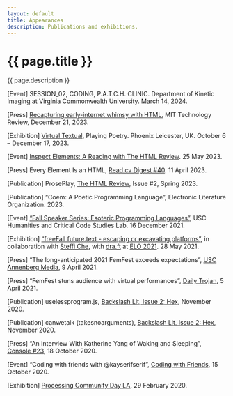 ```yaml
---
layout: default
title: Appearances
description: Publications and exhibitions.
---
```


<main>
  <div class="intro">
    <h1>{{ page.title }}</h1>
    <div>
      <p>{{ page.description }}</p>
    </div>
  </div>
  <p>[Event] SESSION_02, CODING, P.A.T.C.H. CLINIC. Department of Kinetic Imaging at Virginia Commonwealth University. March 14, 2024.</p>
  <p>[Press] <a href="https://www.technologyreview.com/2023/12/21/1084525/internet-whimsy-html-energy/">Recapturing early-internet whimsy with HTML.</a> MIT Technology Review, December 21, 2023.</p>
  <p>[Exhibition] <a href="https://playingpoetry.com/virtual-textual/">Virtual Textual</a>, Playing Poetry. Phoenix Leicester, UK. October 6 – December 17, 2023.</p>
  <p>[Event] <a href="https://www.culturehub.org/events/inspect-elements">Inspect Elements: A Reading with The HTML Review</a>. 25 May 2023.</p>
  <p>[Press] Every Element Is an HTML, <a href="https://us1.campaign-archive.com/?u=06d4331d3f6ca1049be212ef8&id=6009a3d951">Read.cv Digest #40</a>. 11 April 2023.</p>
  <p>[Publication] ProsePlay, <a href="https://thehtml.review/">The HTML Review</a>, Issue #2, Spring 2023.</p>
  <p>[Publication] “Coem: A Poetic Programming Language”, Electronic Literature Organization. 2023.</p>
  <p>[Event] <a href="https://01780572652976273811.googlegroups.com/attach/882a8e313d283/Esolangtalk.jpeg?part=0.1&amp;view=1&amp;vt=ANaJVrE4Naiz9fUFEsFiQAk3IQtLVFoPP5gSOy8fvP_NFQPOjJ0LnJErsTYQo-zqpcm5WOEUR1MankFwh3ZkCzk-amn0cww-_t-9JdnfjekhpJrHwpCsjkE">“Fall Speaker Series: Esoteric Programming Languages”</a>, USC Humanities and Critical Code Studies Lab. 16 December 2021.</p>
  <p>[Exhibition] <a href="https://hasgeek.com/ajaibghar/freefall-future-text/">“freeFall future.text - escaping or excavating platforms”</a>, in collaboration with <a href="https://steffiche.com">Steffi Che</a>, with <a href="https://dra-ft.site/">dra.ft</a> at <a href="https://eliterature.org/elo2021/">ELO 2021</a>. 28 May 2021.</p>
  <p>[Press] “The long-anticipated 2021 FemFest exceeds expectations”, <a href="https://www.uscannenbergmedia.com/2021/04/09/the-long-anticipated-2021-femfest-exceeds-expectations/">USC Annenberg Media</a>, 9 April 2021.</p>
  <p>[Press] “FemFest stuns audience with virtual performances”, <a href="https://dailytrojan.com/2021/04/05/femfest-stuns-audience-with-virtual-performances/">Daily Trojan</a>, 5 April 2021.</p>
  <p>[Publication] uselessprogram.js, <a href="https://backslashlit.com/issues/2/katherine-yang-uselessprogram">Backslash Lit, Issue 2: Hex</a>, November 2020.</p>
  <p>[Publication] canwetalk (takesnoarguments), <a href="https://backslashlit.com/issues/2/katherine-yang-canwetalk">Backslash Lit, Issue 2: Hex</a>, November 2020.</p>
  <p>[Press] “An Interview With Katherine Yang of Waking and Sleeping”, <a href="https://console.substack.com/p/console-23">Console #23</a>, 18 October 2020.</p>
  <p>[Event] “Coding with friends with @kayserifserif”, <a href="https://www.youtube.com/watch?v=9-4H2PuZlsU">Coding with Friends</a>, 15 October 2020.</p>
  <p>[Exhibition] <a href="https://www.instagram.com/p/B9H7Iodhygz/">Processing Community Day LA</a>, 29 February 2020.</p>
</main>
